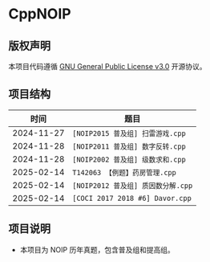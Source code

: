 # CppNOIP

## 版权声明

本项目代码遵循 [GNU General Public License v3.0](LICENSE) 开源协议。

## 项目结构

| <center>时间</center> | <center>题目</center>              |
| --------------------- | ---------------------------------- |
| 2024-11-27            | `[NOIP2015 普及组] 扫雷游戏.cpp`   |
| 2024-11-28            | `[NOIP2011 普及组] 数字反转.cpp`   |
| 2024-11-28            | `[NOIP2002 普及组] 级数求和.cpp`   |
| 2025-02-14            | `T142063 【例题】药房管理.cpp`     |
| 2025-02-14            | `[NOIP2012 普及组] 质因数分解.cpp` |
| 2025-02-14            | `[COCI 2017 2018 #6] Davor.cpp`    |

## 项目说明

- 本项目为 NOIP 历年真题，包含普及组和提高组。
